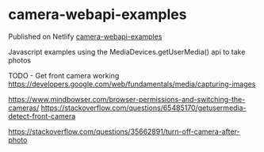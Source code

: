 # camera-webapi-examples

Published on Netlify [camera-webapi-examples](https://camera-capture-example.netlify.app)

Javascript examples using the MediaDevices.getUserMedia() api to take photos

TODO - Get front camera working
https://developers.google.com/web/fundamentals/media/capturing-images

https://www.mindbowser.com/browser-permissions-and-switching-the-cameras/
https://stackoverflow.com/questions/65485170/getusermedia-detect-front-camera

https://stackoverflow.com/questions/35662891/turn-off-camera-after-photo
